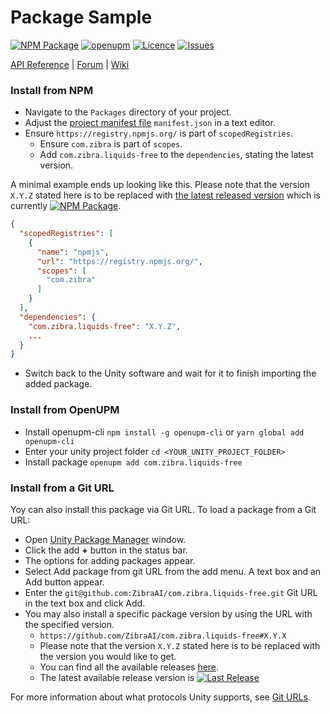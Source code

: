 # Package Sample
<!-- Describe your package -->

[![NPM Package](https://img.shields.io/npm/v/com.zibra.liquids-free)](https://www.npmjs.com/package/com.zibra.liquids-free)
[![openupm](https://img.shields.io/npm/v/com.zibra.liquids-free?label=openupm&registry_uri=https://package.openupm.com)](https://openupm.com/packages/com.zibra.liquids-free/)
[![Licence](https://img.shields.io/npm/l/com.zibra.liquids-free)](https://github.com/ZibraAI/com.zibra.liquids-free/blob/master/LICENSE.md)
[![Issues](https://img.shields.io/github/issues/ZibraAI/com.zibra.liquids-free)](https://github.com/ZibraAI/com.zibra.liquids-free/issues)

<!-- Add some useful links here -->

[API Reference](https://myapi) | [Forum](https://myforum) | [Wiki](https://github.com/ZibraAI/com.zibra.liquids-free/wiki)

### Install from NPM
* Navigate to the `Packages` directory of your project.
* Adjust the [project manifest file](https://docs.unity3d.com/Manual/upm-manifestPrj.html) `manifest.json` in a text editor.
* Ensure `https://registry.npmjs.org/` is part of `scopedRegistries`.
  * Ensure `com.zibra` is part of `scopes`.
  * Add `com.zibra.liquids-free` to the `dependencies`, stating the latest version.

A minimal example ends up looking like this. Please note that the version `X.Y.Z` stated here is to be replaced with [the latest released version](https://www.npmjs.com/package/com.zibra.liquids-free) which is currently [![NPM Package](https://img.shields.io/npm/v/com.zibra.liquids-free)](https://www.npmjs.com/package/com.zibra.liquids-free).
  ```json
  {
    "scopedRegistries": [
      {
        "name": "npmjs",
        "url": "https://registry.npmjs.org/",
        "scopes": [
          "com.zibra"
        ]
      }
    ],
    "dependencies": {
      "com.zibra.liquids-free": "X.Y.Z",
      ...
    }
  }
  ```
* Switch back to the Unity software and wait for it to finish importing the added package.

### Install from OpenUPM
* Install openupm-cli `npm install -g openupm-cli` or `yarn global add openupm-cli`
* Enter your unity project folder `cd <YOUR_UNITY_PROJECT_FOLDER>`
* Install package `openupm add com.zibra.liquids-free`

### Install from a Git URL
Yoy can also install this package via Git URL. To load a package from a Git URL:

* Open [Unity Package Manager](https://docs.unity3d.com/Manual/upm-ui.html) window.
* Click the add **+** button in the status bar.
* The options for adding packages appear.
* Select Add package from git URL from the add menu. A text box and an Add button appear.
* Enter the `git@github.com:ZibraAI/com.zibra.liquids-free.git` Git URL in the text box and click Add.
* You may also install a specific package version by using the URL with the specified version.
  * `https://github.com/ZibraAI/com.zibra.liquids-free#X.Y.X`
  * Please note that the version `X.Y.Z` stated here is to be replaced with the version you would like to get.
  * You can find all the available releases [here](https://github.com/ZibraAI/com.zibra.liquids-free/releases).
  * The latest available release version is [![Last Release](https://img.shields.io/github/v/release/ZibraAI/com.zibra.liquids-free)](https://github.com/ZibraAI/com.zibra.liquids-free/releases/latest)

For more information about what protocols Unity supports, see [Git URLs](https://docs.unity3d.com/Manual/upm-git.html).

